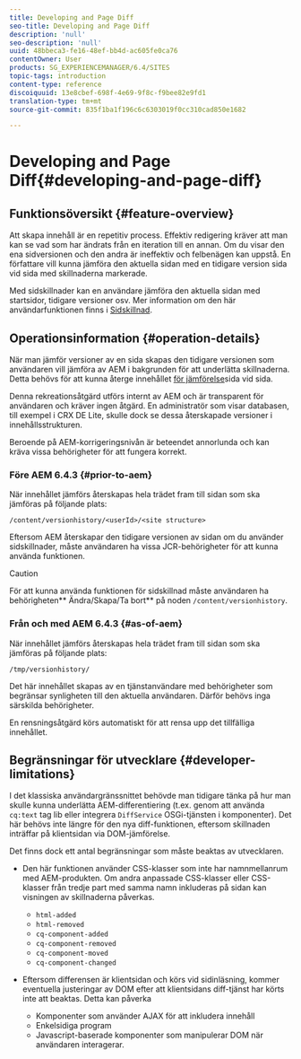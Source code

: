 ```yaml
---
title: Developing and Page Diff
seo-title: Developing and Page Diff
description: 'null'
seo-description: 'null'
uuid: 48bbeca3-fe16-48ef-bb4d-ac605fe0ca76
contentOwner: User
products: SG_EXPERIENCEMANAGER/6.4/SITES
topic-tags: introduction
content-type: reference
discoiquuid: 13e8cbef-698f-4e69-9f8c-f9bee82e9fd1
translation-type: tm+mt
source-git-commit: 835f1ba1f196c6c6303019f0cc310cad850e1682

---
```



# Developing and Page Diff{#developing-and-page-diff}

## Funktionsöversikt {#feature-overview}

Att skapa innehåll är en repetitiv process. Effektiv redigering kräver att man kan se vad som har ändrats från en iteration till en annan. Om du visar den ena sidversionen och den andra är ineffektiv och felbenägen kan uppstå. En författare vill kunna jämföra den aktuella sidan med en tidigare version sida vid sida med skillnaderna markerade.

Med sidskillnader kan en användare jämföra den aktuella sidan med startsidor, tidigare versioner osv. Mer information om den här användarfunktionen finns i [Sidskillnad](/help/sites-authoring/page-diff.md).

## Operationsinformation {#operation-details}

När man jämför versioner av en sida skapas den tidigare versionen som användaren vill jämföra av AEM i bakgrunden för att underlätta skillnaderna. Detta behövs för att kunna återge innehållet [för jämförelse](/help/sites-authoring/page-diff.md#presentation-of-differences)sida vid sida.

Denna rekreationsåtgärd utförs internt av AEM och är transparent för användaren och kräver ingen åtgärd. En administratör som visar databasen, till exempel i CRX DE Lite, skulle dock se dessa återskapade versioner i innehållsstrukturen.

Beroende på AEM-korrigeringsnivån är beteendet annorlunda och kan kräva vissa behörigheter för att fungera korrekt.

### Före AEM 6.4.3 {#prior-to-aem}

När innehållet jämförs återskapas hela trädet fram till sidan som ska jämföras på följande plats:

`/content/versionhistory/<userId>/<site structure>`

Eftersom AEM återskapar den tidigare versionen av sidan om du använder sidskillnader, måste användaren ha vissa JCR-behörigheter för att kunna använda funktionen.

>[!CAUTION]
>
>För att kunna använda funktionen för sidskillnad måste användaren ha behörigheten** Ändra/Skapa/Ta bort** på noden `/content/versionhistory`.

### Från och med AEM 6.4.3 {#as-of-aem}

När innehållet jämförs återskapas hela trädet fram till sidan som ska jämföras på följande plats:

`/tmp/versionhistory/`

Det här innehållet skapas av en tjänstanvändare med behörigheter som begränsar synligheten till den aktuella användaren. Därför behövs inga särskilda behörigheter.

En rensningsåtgärd körs automatiskt för att rensa upp det tillfälliga innehållet.

## Begränsningar för utvecklare {#developer-limitations}

I det klassiska användargränssnittet behövde man tidigare tänka på hur man skulle kunna underlätta AEM-differentiering (t.ex. genom att använda `cq:text` tag lib eller integrera `DiffService` OSGi-tjänsten i komponenter). Det här behövs inte längre för den nya diff-funktionen, eftersom skillnaden inträffar på klientsidan via DOM-jämförelse.

Det finns dock ett antal begränsningar som måste beaktas av utvecklaren.

* Den här funktionen använder CSS-klasser som inte har namnmellanrum med AEM-produkten. Om andra anpassade CSS-klasser eller CSS-klasser från tredje part med samma namn inkluderas på sidan kan visningen av skillnaderna påverkas.

   * `html-added`
   * `html-removed`
   * `cq-component-added`
   * `cq-component-removed`
   * `cq-component-moved`
   * `cq-component-changed`

* Eftersom differensen är klientsidan och körs vid sidinläsning, kommer eventuella justeringar av DOM efter att klientsidans diff-tjänst har körts inte att beaktas. Detta kan påverka

   * Komponenter som använder AJAX för att inkludera innehåll
   * Enkelsidiga program
   * Javascript-baserade komponenter som manipulerar DOM när användaren interagerar.


